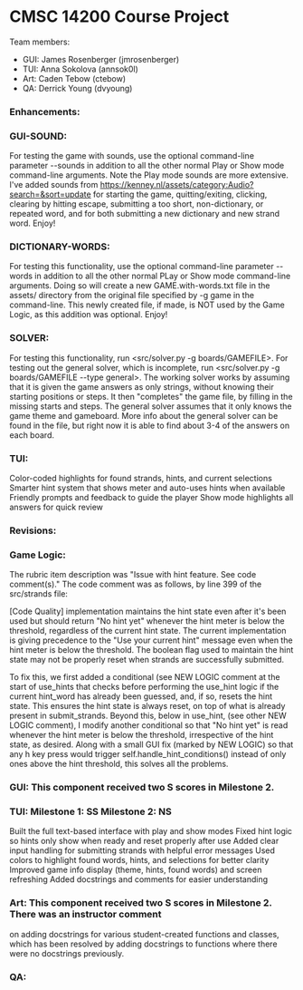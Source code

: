 # CMSC 14200 Course Project

Team members:
- GUI: James Rosenberger (jmrosenberger)
- TUI: Anna Sokolova (annsok0l)
- Art: Caden Tebow (ctebow)
- QA:  Derrick Young (dvyoung)

### Enhancements:

### GUI-SOUND:
For testing the game with sounds, use the optional
command-line parameter --sounds in addition to all the other normal
Play or Show mode command-line arguments. Note the Play mode sounds
are more extensive. I've added sounds
from https://kenney.nl/assets/category:Audio?search=&sort=update
for starting the game, quitting/exiting, clicking, clearing by
hitting escape, submitting a too short, non-dictionary, or repeated word,
and for both submitting a new dictionary and new
strand word. Enjoy!

### DICTIONARY-WORDS:
For testing this functionality, use the optional
command-line parameter --words in addition to all the other normal
PLay or Show mode command-line arguments. Doing so will create
a new GAME.with-words.txt file in the assets/ directory from the original
file specified by -g game in the command-line. This newly created file, if
made, is NOT used by the Game Logic, as this addition was optional. Enjoy!

### SOLVER:
For testing this functionality, run <src/solver.py -g boards/GAMEFILE>.
For testing out the general solver, which is incomplete, run
<src/solver.py -g boards/GAMEFILE --type general>. The working solver works by
assuming that it is given the game answers as only strings, without knowing
their starting positions or steps. It then "completes" the game file, by filling in
the missing starts and steps. The general solver assumes that it only
knows the game theme and gameboard. More info about the general solver can be found in
the file, but right now it is able to find about 3-4 of the answers on each board. 

### TUI:
Color-coded highlights for found strands, hints, and current selections
Smarter hint system that shows meter and auto-uses hints when available
Friendly prompts and feedback to guide the player
Show mode highlights all answers for quick review

### Revisions:

### Game Logic: 
The rubric item description was "Issue with hint feature.
See code comment(s)." The code comment was as follows, by line 399 of the
src/strands file:

[Code Quality] implementation maintains the hint state even after it's
been used but should return "No hint yet" whenever the hint meter
is below the threshold, regardless of the current hint state.
The current implementation is giving precedence to the "Use your current hint"
message even when the hint meter is below the threshold.
The boolean flag used to maintain the hint state may not be
properly reset when strands are successfully
submitted. 

To fix this, we first added a conditional (see NEW LOGIC comment
at the start of use_hints that checks before performing
the use_hint logic if the current hint_word has already been guessed,
and, if so, resets the hint state. This ensures
the hint state is always reset, on top of what is already present
in submit_strands. Beyond this, below in use_hint,
(see other NEW LOGIC comment), I modify another conditional so that
"No hint yet" is read whenever the hint meter is below the threshold,
irrespective of the hint state, as desired. Along with a small GUI
fix (marked by NEW LOGIC) so that any h key press would trigger self.handle_hint_conditions()
instead of only ones above the hint threshold, this solves all the problems. 

### GUI: This component received two S scores in Milestone 2.

### TUI: Milestone 1: SS Milestone 2: NS

Built the full text-based interface with play and show modes
Fixed hint logic so hints only show when ready and reset properly after use
Added clear input handling for submitting strands with helpful error messages
Used colors to highlight found words, hints, and selections for better clarity
Improved game info display (theme, hints, found words) and screen refreshing
Added docstrings and comments for easier understanding

### Art: This component received two S scores in Milestone 2. There was an instructor comment
on adding docstrings for various student-created functions and classes, which has been 
resolved by adding docstrings to functions where there were no docstrings previously. 

### QA:
